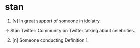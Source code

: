 # stan

1. [v] In great support of someone in idolatry.

-> Stan Twitter: Community on Twitter talking about celebrities.

2. [n] Someone conducting Definition 1.
